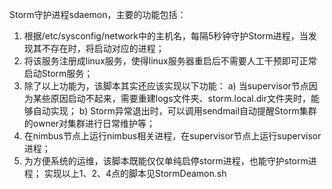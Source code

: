 Storm守护进程sdaemon，主要的功能包括：
1.	根据/etc/sysconfig/network中的主机名，每隔5秒钟守护Storm进程，当发现其不存在时，将启动对应的进程；
2.	将该服务注册成linux服务，使得linux服务器重启后不需要人工干预即可正常启动Storm服务；
3.	除了以上功能为，该脚本其实还应该实现以下功能：
a)	当supervisor节点因为某些原因启动不起来，需要重建logs文件夹、storm.local.dir文件夹时，能够自动实现；
b)	Storm异常退出时，可以调用sendmail自动提醒Storm集群的owner对集群进行日常维护等；
4.	在nimbus节点上运行nimbus相关进程，在supervisor节点上运行supervisor进程；
5.	为方便系统的运维，该脚本既能仅仅单纯启停storm进程，也能守护storm进程；
实现以上1、2、4点的脚本见StormDeamon.sh
